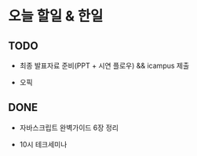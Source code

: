 # 오늘 할일 & 한일

## TODO

- 최종 발표자료 준비(PPT + 시연 플로우) && icampus 제출

- 오픽

## DONE

- 자바스크립트 완벽가이드 6장 정리

- 10시 테크세미나
